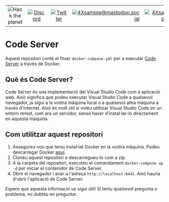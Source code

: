 
|               |               |               |               |               |               |
|:-------------:|:-------------:|:-------------:|-------------:|-------------:|-------------:|
| ![Hack the planet](https://img.shields.io/badge/Hack-The%20Planet-orange) | [![Discord](https://img.shields.io/discord/667340023829626920?logo=discord)](https://discord.gg/ahVq54p) | [![Twitter](https://img.shields.io/twitter/follow/4xsample?style=social&logo=twitter)](https://twitter.com/4xsample/follow?screen_name=shields_io) | [![4Xsample@mastodon.social](https://img.shields.io/badge/Mastodon-@4Xsample-blueviolet?style=for-the-badge&logo=mastodon)](https://mastodon.social/@4Xsample) | [![4Xsample](https://img.shields.io/badge/Twitch-4Xsample-6441A4?style=for-the-badge&logo=twitch)](https://twitch.tv/4Xsample) | [![PayPal](https://img.shields.io/badge/PayPal-00457C?style=for-the-badge&logo=paypal&logoColor=white)](https://www.paypal.com/donate/?hosted_button_id=EFVMSRHVBNJP4) |



# Code Server

Aquest repositori conté el fitxer `docker-compose.yml` per a executar [Code Server](https://github.com/cdr/code-server) a través de Docker.

## Què és Code Server?

Code Server és una implementació del Visual Studio Code com a aplicació web. Això significa que podeu executar Visual Studio Code a qualsevol navegador, ja sigui a la vostra màquina local o a qualsevol altra màquina a través d'internet. Això és molt útil si voleu utilitzar Visual Studio Code en un entorn remot, com ara un servidor, sense haver d'instal·lar-lo directament en aquesta màquina.

## Com utilitzar aquest repositori

1. Assegureu-vos que teniu instal·lat Docker en la vostra màquina. Podeu descarregar Docker [aquí](https://www.docker.com/get-started).
2. Cloneu aquest repositori o descarregueu-lo com a zip.
3. A la carpeta del repositori, executeu el comandament `docker-compose up -d` per iniciar el contenidor de Code Server.
4. Obrir el navegador i anar a l'adreça `http://localhost:8443`. Això hauria d'obrir l'aplicació de Code Server.

Espero que aquesta informació us sigui útil! Si teniu qualsevol pregunta o problema, no dubteu en preguntar.
